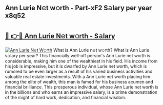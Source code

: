 ## Ann Lurie N𝚎t w𝚘rth - Part-xF2 S𝚊lary per year x8q52

# <h2><a href="http://gc0ps7b.nevu.top/?p=Ann+Lurie">🔗 👉🔴 Ann Lurie N𝚎t w𝚘rth - S𝚊lary</a></h2>

[![Ann Lurie N𝚎t W𝚘rth](https://i.imgur.com/Oavwk0R.jpeg)](http://gc0ps7b.nevu.top/?p=Ann+Lurie)
What is Ann Lurie n𝚎t w𝚘rth? What is Ann Lurie s𝚊lary per year?
This financially well-off person's Ann Lurie net worth is considerable, making him one of the wealthiest in his field. His income from his job is impressive, but it is dwarfed by Ann Lurie net worth, which is rumored to be even larger as a result of his varied business activities and valuable real estate investments. With a Ann Lurie net worth placing him among the elite of wealth, this man is famed for his business acumen and financial brilliance. This prosperous individual, whose Ann Lurie net worth is in the billions and who earns an impressive salary, is a prime demonstration of the might of hard work, dedication, and financial wisdom.
